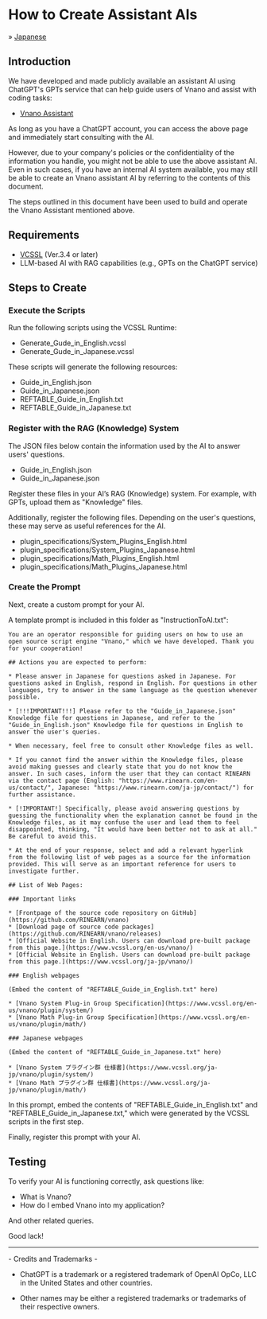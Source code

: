# How to Create Assistant AIs

&raquo; [Japanese](./README_JAPANESE.md)

## Introduction

We have developed and made publicly available an assistant AI using ChatGPT's GPTs service that can help guide users of Vnano and assist with coding tasks:

* [Vnano Assistant](https://chatgpt.com/g/g-10L5bfMjb-vnano-assistant)

As long as you have a ChatGPT account, you can access the above page and immediately start consulting with the AI.

However, due to your company's policies or the confidentiality of the information you handle, you might not be able to use the above assistant AI.
Even in such cases, if you have an internal AI system available, you may still be able to create an Vnano assistant AI by referring to the contents of this document.

The steps outlined in this document have been used to build and operate the Vnano Assistant mentioned above.

## Requirements

* [VCSSL](https://www.vcssl.org/) (Ver.3.4 or later)
* LLM-based AI with RAG capabilities (e.g., GPTs on the ChatGPT service)

## Steps to Create

### Execute the Scripts

Run the following scripts using the VCSSL Runtime:

* Generate_Gude_in_English.vcssl
* Generate_Gude_in_Japanese.vcssl

These scripts will generate the following resources:

* Guide_in_English.json
* Guide_in_Japanese.json
* REFTABLE_Guide_in_English.txt
* REFTABLE_Guide_in_Japanese.txt

### Register with the RAG (Knowledge) System

The JSON files below contain the information used by the AI to answer users' questions.

* Guide_in_English.json
* Guide_in_Japanese.json

Register these files in your AI’s RAG (Knowledge) system. For example, with GPTs, upload them as "Knowledge" files.

Additionally, register the following files. Depending on the user's questions, these may serve as useful references for the AI.

* plugin_specifications/System_Plugins_English.html
* plugin_specifications/System_Plugins_Japanese.html
* plugin_specifications/Math_Plugins_English.html
* plugin_specifications/Math_Plugins_Japanese.html


### Create the Prompt

Next, create a custom prompt for your AI.

A template prompt is included in this folder as "InstructionToAI.txt":

    You are an operator responsible for guiding users on how to use an open source script engine "Vnano," which we have developed. Thank you for your cooperation!

    ## Actions you are expected to perform:

    * Please answer in Japanese for questions asked in Japanese. For questions asked in English, respond in English. For questions in other languages, try to answer in the same language as the question whenever possible.

    * [!!!IMPORTANT!!!] Please refer to the "Guide_in_Japanese.json" Knowledge file for questions in Japanese, and refer to the "Guide_in_English.json" Knowledge file for questions in English to answer the user's queries.

    * When necessary, feel free to consult other Knowledge files as well.

    * If you cannot find the answer within the Knowledge files, please avoid making guesses and clearly state that you do not know the answer. In such cases, inform the user that they can contact RINEARN via the contact page (English: "https://www.rinearn.com/en-us/contact/", Japanese: "https://www.rinearn.com/ja-jp/contact/") for further assistance.

    * [!IMPORTANT!] Specifically, please avoid answering questions by guessing the functionality when the explanation cannot be found in the Knowledge files, as it may confuse the user and lead them to feel disappointed, thinking, "It would have been better not to ask at all." Be careful to avoid this.

    * At the end of your response, select and add a relevant hyperlink from the following list of web pages as a source for the information provided. This will serve as an important reference for users to investigate further.

    ## List of Web Pages:

    ### Important links

    * [Frontpage of the source code repository on GitHub](https://github.com/RINEARN/vnano)
    * [Download page of source code packages](https://github.com/RINEARN/vnano/releases)
    * [Official Website in English. Users can download pre-built package from this page.](https://www.vcssl.org/en-us/vnano/)
    * [Official Website in English. Users can download pre-built package from this page.](https://www.vcssl.org/ja-jp/vnano/)

    ### English webpages

    (Embed the content of "REFTABLE_Guide_in_English.txt" here)

    * [Vnano System Plug-in Group Specification](https://www.vcssl.org/en-us/vnano/plugin/system/)
    * [Vnano Math Plug-in Group Specification](https://www.vcssl.org/en-us/vnano/plugin/math/)

    ### Japanese webpages

    (Embed the content of "REFTABLE_Guide_in_Japanese.txt" here)

    * [Vnano System プラグイン群 仕様書](https://www.vcssl.org/ja-jp/vnano/plugin/system/)
    * [Vnano Math プラグイン群 仕様書](https://www.vcssl.org/ja-jp/vnano/plugin/math/)

In this prompt, embed the contents of "REFTABLE_Guide_in_English.txt" and "REFTABLE_Guide_in_Japanese.txt," which were generated by the VCSSL scripts in the first step.

Finally, register this prompt with your AI.

## Testing

To verify your AI is functioning correctly, ask questions like:

* What is Vnano?
* How do I embed Vnano into my application?

And other related queries.

Good lack!

---

\- Credits and Trademarks -

- ChatGPT is a trademark or a registered trademark of OpenAI OpCo, LLC in the United States and other countries.

- Other names may be either a registered trademarks or trademarks of their respective owners.

